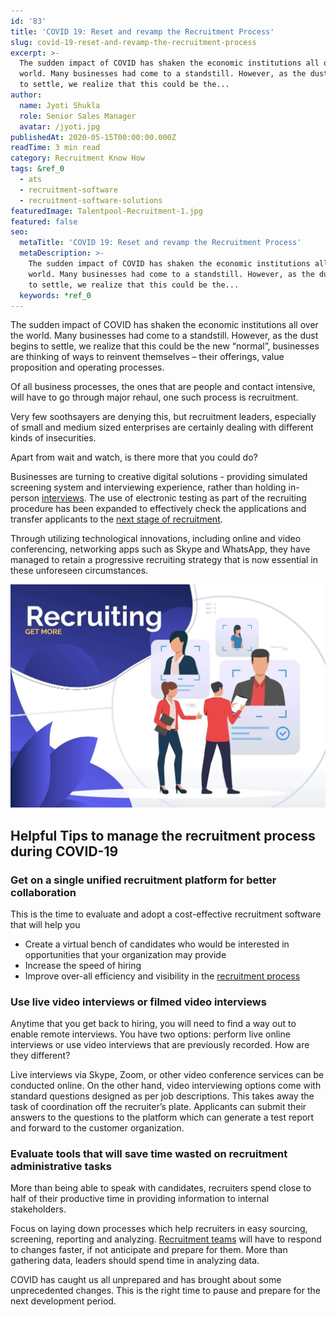 ```yaml
---
id: '83'
title: 'COVID 19: Reset and revamp the Recruitment Process'
slug: covid-19-reset-and-revamp-the-recruitment-process
excerpt: >-
  The sudden impact of COVID has shaken the economic institutions all over the
  world. Many businesses had come to a standstill. However, as the dust begins
  to settle, we realize that this could be the...
author:
  name: Jyoti Shukla
  role: Senior Sales Manager
  avatar: /jyoti.jpg
publishedAt: 2020-05-15T00:00:00.000Z
readTime: 3 min read
category: Recruitment Know How
tags: &ref_0
  - ats
  - recruitment-software
  - recruitment-software-solutions
featuredImage: Talentpool-Recruitment-1.jpg
featured: false
seo:
  metaTitle: 'COVID 19: Reset and revamp the Recruitment Process'
  metaDescription: >-
    The sudden impact of COVID has shaken the economic institutions all over the
    world. Many businesses had come to a standstill. However, as the dust begins
    to settle, we realize that this could be the...
  keywords: *ref_0
---
```


The sudden impact of COVID has shaken the economic institutions all over the world. Many businesses had come to a standstill. However, as the dust begins to settle, we realize that this could be the new “normal”, businesses are thinking of ways to reinvent themselves – their offerings, value proposition and operating processes.

Of all business processes, the ones that are people and contact intensive, will have to go through major rehaul, one such process is recruitment.

<!--more-->

Very few soothsayers are denying this, but recruitment leaders, especially of small and medium sized enterprises are certainly dealing with different kinds of insecurities.

Apart from wait and watch, is there more that you could do?

Businesses are turning to creative digital solutions - providing simulated screening system and interviewing experience, rather than holding in-person [interviews](https://www.thetalentpool.ai/blogs/todays-recruitment-methods-may-not-work-tomorrow-are-you-future-ready). The use of electronic testing as part of the recruiting procedure has been expanded to effectively check the applications and transfer applicants to the [next stage of recruitment](https://www.thetalentpool.ai/blogs/todays-recruitment-methods-may-not-work-tomorrow-are-you-future-ready).

Through utilizing technological innovations, including online and video conferencing, networking apps such as Skype and WhatsApp, they have managed to retain a progressive recruiting strategy that is now essential in these unforeseen circumstances.

![Talentpool-recruitment-software](images/Talentpool-Recruitment-1-1024x725.jpg)

## Helpful Tips to manage the recruitment process during COVID-19 

### **Get on a single unified recruitment platform for better collaboration**

This is the time to evaluate and adopt a cost-effective recruitment software that will help you

- Create a virtual bench of candidates who would be interested in opportunities that your organization may provide
- Increase the speed of hiring
- Improve over-all efficiency and visibility in the [recruitment process](https://www.thetalentpool.ai/blogs/slow-recruitment-process)

### **Use live video interviews or filmed video interviews** 

Anytime that you get back to hiring, you will need to find a way out to enable remote interviews. You have two options: perform live online interviews or use video interviews that are previously recorded. How are they different?

Live interviews via Skype, Zoom, or other video conference services can be conducted online. On the other hand, video interviewing options come with standard questions designed as per job descriptions. This takes away the task of coordination off the recruiter’s plate. Applicants can submit their answers to the questions to the platform which can generate a test report and forward to the customer organization.

### **Evaluate tools that will save time wasted on recruitment administrative tasks**

More than being able to speak with candidates, recruiters spend close to half of their productive time in providing information to internal stakeholders.

Focus on laying down processes which help recruiters in easy sourcing, screening, reporting and analyzing. [Recruitment teams](https://www.thetalentpool.ai/blogs/how-to-induct-and-orient-new-recruiters-in-your-team) will have to respond to changes faster, if not anticipate and prepare for them. More than gathering data, leaders should spend time in analyzing data.

COVID has caught us all unprepared and has brought about some unprecedented changes. This is the right time to pause and prepare for the next development period.
